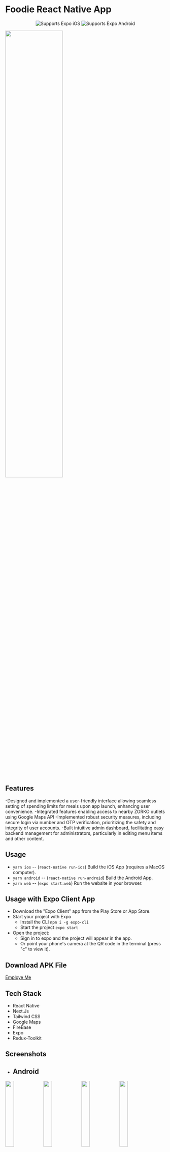 # Foodie React Native App
 
  <p align="center">
    <!-- iOS -->
    <img alt="Supports Expo iOS" longdesc="Supports Expo iOS" src="https://img.shields.io/badge/iOS-4630EB.svg?style=flat-square&logo=APPLE&labelColor=999999&logoColor=fff" />
    <!-- Android -->
    <img alt="Supports Expo Android" longdesc="Supports Expo Android" src="https://img.shields.io/badge/Android-4630EB.svg?style=flat-square&logo=ANDROID&labelColor=A4C639&logoColor=fff" />
  </p>
</p>

<img src="https://github.com/ask2901/EmployMe/assets/109283594/e16fc894-d790-4a6b-9a58-109b1d205947" width="60%">

## Features

-Designed and implemented a user-friendly interface allowing seamless setting of spending limits for meals upon app launch, enhancing user convenience.
-Integrated features enabling access to nearby ZORKO outlets using Google Maps API
-Implemented robust security measures, including secure login via number and OTP verification, prioritizing the safety and integrity of user accounts.
-Built intuitive admin dashboard, facilitating easy backend management for administrators, particularly in editing menu items and other content.

## Usage

- `yarn ios` -- (`react-native run-ios`) Build the iOS App (requires a MacOS computer).
- `yarn android` -- (`react-native run-android`) Build the Android App.
- `yarn web` -- (`expo start:web`) Run the website in your browser.

## Usage with Expo Client App

- Download the "Expo Client" app from the Play Store or App Store.
- Start your project with Expo
  - Install the CLI `npm i -g expo-cli`
  - Start the project `expo start`
- Open the project:
  - Sign in to expo and the project will appear in the app.
  - Or point your phone's camera at the QR code in the terminal (press "c" to view it).

## Download APK File

<a href="https://expo.dev/accounts/ask2901/projects/EmployMe/builds/43493da9-6624-48dc-a3da-b2632088b977">Employe Me</a>

## Tech Stack 

- React Native
- Next.Js
- Tailwind CSS
- Google Maps
- FireBase
- Expo
- Redux-Toolkit

## Screenshots
  
- ## Android

<img src="https://github.com/ask2901/EmployMe/assets/109283594/e16fc894-d790-4a6b-9a58-109b1d205947" width="23%">
<img src="https://github.com/ask2901/EmployMe/assets/109283594/8c06c799-d27a-435b-b0b9-263d11d1a1de" width="23%">    <img src="https://github.com/ask2901/EmployMe/assets/109283594/3b016991-6655-40db-8e11-664455a0ace1" width="23%">     <img src="https://github.com/ask2901/EmployMe/assets/109283594/09eecb06-31ad-46e0-bf46-66b285873d13" width="23%">     <img src="https://github.com/ask2901/EmployMe/assets/109283594/4a44c99c-144b-4a1b-91c7-15aff16b7e3c" width="23%">     <img src="https://github.com/ask2901/EmployMe/assets/109283594/7b765b98-47ad-4822-924e-31e0b661e586" width="23%">     <img src="https://github.com/ask2901/EmployMe/assets/109283594/5fc0d23a-d290-4af8-a2e7-3b542ab8692c" width="23%">     <img src="https://github.com/ask2901/EmployMe/assets/109283594/fce9841b-1535-4317-ad7c-dbb05a98a83c" width="23%">     <img src="https://github.com/ask2901/EmployMe/assets/109283594/5c54e567-352a-4045-9e19-e27b3adaaf91" width="23%">     <img src="https://github.com/ask2901/EmployMe/assets/109283594/e507b093-5561-4fd4-bbed-1d7e6bf7daf7" width="23%">     <img src="https://github.com/ask2901/EmployMe/assets/109283594/8186b5cb-f44c-4831-9d21-428c182c42ee" width="23%">
<img src="https://github.com/ask2901/EmployMe/assets/109283594/7b8041a5-27a3-4f89-8b13-19b34aac17ea" width="23%">
<img src="https://github.com/ask2901/EmployMe/assets/109283594/1ed970cf-7940-471e-9cd4-8724bbd0f735" width="23%">
  

## Thank You ❤️
